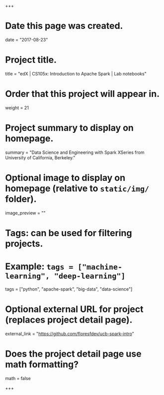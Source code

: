 +++
# Date this page was created.
date = "2017-08-23"

# Project title.
title = "edX | CS105x: Introduction to Apache Spark | Lab notebooks"

# Order that this project will appear in.
weight = 21

# Project summary to display on homepage.
summary = "Data Science and Engineering with Spark XSeries from University of California, Berkeley."

# Optional image to display on homepage (relative to `static/img/` folder).
image_preview = ""

# Tags: can be used for filtering projects.
# Example: `tags = ["machine-learning", "deep-learning"]`
tags = ["python", "apache-spark", "big-data", "data-science"]

# Optional external URL for project (replaces project detail page).
external_link = "https://github.com/floresfdev/ucb-spark-intro"

# Does the project detail page use math formatting?
math = false

+++

